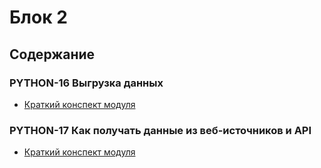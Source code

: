 # Блок 2

## Содержание

### PYTHON-16 Выгрузка данных

* [Краткий конспект модуля](/synopsis/block_2/PYTHON-16/02_python_16_theory.ipynb)


### PYTHON-17 Как получать данные из веб-источников и API

* [Краткий конспект модуля](/synopsis/block_2/PYTHON-17/02_python_17_theory.ipynb)

